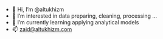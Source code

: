 - 👋 Hi, I’m @altukhizm
- 👀 I’m interested in data preparing, cleaning, processing ...
- 🌱 I’m currently learning applying analytical models
- 📫 zaid@altukhizm.com

<!---
altukhizm/altukhizm is a ✨ special ✨ repository because its `README.md` (this file) appears on your GitHub profile.
You can click the Preview link to take a look at your changes.
--->
